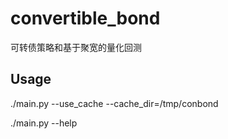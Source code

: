 # convertible_bond
可转债策略和基于聚宽的量化回测

## Usage
./main.py --use_cache --cache_dir=/tmp/conbond

./main.py --help
